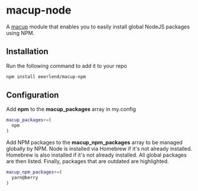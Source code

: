 # macup-node

A [macup](https://github.com/eeerlend/macup-builder) module that enables you to easily install global NodeJS packages using NPM.

## Installation
Run the following command to add it to your repo
```bash
npm install eeerlend/macup-npm
```

## Configuration
Add **npm** to the **macup_packages** array in my.config
```bash
macup_packages+=(
  npm
)
```

Add NPM packages to the **macup_npm_packages** array to be managed globally by NPM. Node is installed via Homebrew if it's not already installed. Homebrew is also installed if it's not already installed. All global packages are then listed. Finally, packages that are outdated are highlighted.

```bash
macup_npm_packages+=(
  yarn@berry
)
```
